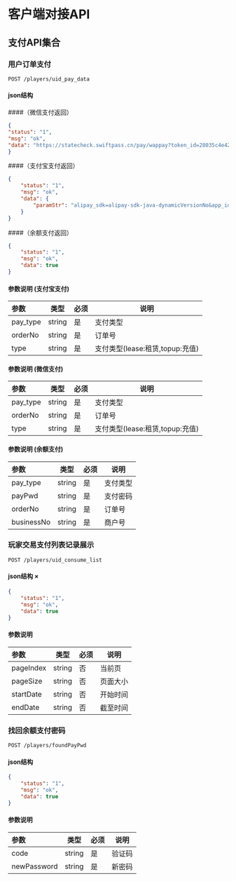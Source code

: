 
# 客户端对接API

##  支付API集合

   ### 用户订单支付
   
  `POST /players/uid_pay_data`
   
   ####  json结构
   ####（微信支付返回）
```json
{
"status": "1",
"msg": "ok",
"data": "https://statecheck.swiftpass.cn/pay/wappay?token_id=28035c4e421a571ed7e18e0cb4f27de84&service=pay.weixin.wappayv2"
}
```
   ####（支付宝支付返回）

```json
{
    "status": "1",
    "msg": "ok",
    "data": {
        "paramStr": "alipay_sdk=alipay-sdk-java-dynamicVersionNo&app_id=2018020602151130&biz_content=%7B%22body%22%3A%22%E8%99%9A%E8%B4%9D%E8%AE%A2%E5%8D%95-%E8%B4%A6%E5%8F%B7%E7%A7%9F%E8%B5%81-72da8de89771%22%2C%22out_trade_no%22%3A%2272da8de89771%22%2C%22product_code%22%3A%22QUICK_MSECURITY_PAY%22%2C%22subject%22%3A%22%22%2C%22timeout_express%22%3A%2230m%22%2C%22total_amount%22%3A%220.01%22%7D&charset=utf-8&format=json&method=alipay.trade.app.pay&notify_url=http%3A%2F%2F106.15.103.137%2Fzycartrade-app%2Fpay%2FnoticeByWechat&sign=Eoo6VZs8P6NOSPIYd4HkJN%2FgA76OCaz8r%2FW8SkY%2FbSGPBCyHM6TTQXkLLZcTrlCy0N4lXpQ9%2BTf%2Fyye8x3H6Rgn%2FQ1oT9a%2FyR4gYbxkpvWyMP9jvjzkt6KT5xfA26grEZkrBjrQu9kdUT0WRPBhzMgmyOGyzslvEBCzEmYIVxBn%2FUJ3vlGyfZki1xGiK74LgXRNYhWWqndtDA959Bw9inVjl88qrR%2F4ahCMkAwINBl2zzibA%2BSWbSdDAXs%2FabGUmrT2GaMpXvY1ttNWj%2FLVmZWFL0moLt8DNQVpPLb42wE5zaT5KLTZQkfLWS8UfjFdOiDfgxXg3UnwYrWXrp6ZJug%3D%3D&sign_type=RSA2&timestamp=2018-03-12+16%3A06%3A42&version=1.0"
    }
}
```
   ####（余额支付返回）
```json
{
    "status": "1",
    "msg": "ok",
    "data": true
}
```
   
   ####  参数说明 (支付宝支付)
   |参数|类型|必须|说明|
   |:---|---|---|---|
   | pay_type| string | 是| 支付类型 |
   | orderNo| string | 是| 订单号 |
   | type| string | 是| 支付类型(lease:租赁,topup:充值) |

   ####  参数说明 (微信支付)
   |参数|类型|必须|说明|
   |:---|---|---|---|
   | pay_type| string | 是| 支付类型 |
   | orderNo| string | 是| 订单号 |
   | type| string | 是| 支付类型(lease:租赁,topup:充值) |

   ####  参数说明 (余额支付)
   |参数|类型|必须|说明|
   |:---|---|---|---|
   | pay_type| string | 是| 支付类型 |
   | payPwd| string | 是| 支付密码 |
   | orderNo| string | 是| 订单号 |
   | businessNo| string | 是| 商户号 |

   ### 玩家交易支付列表记录展示
   
  `POST /players/uid_consume_list`
   
   ####  json结构 ×
```json
{
    "status": "1",
    "msg": "ok",
    "data": true
}
```
   
   ####  参数说明 
   |参数|类型|必须|说明|
   |:---|---|---|---|
   | pageIndex| string | 否| 当前页 |
   | pageSize| string | 否| 页面大小 |
   | startDate| string | 否| 开始时间 |
   | endDate| string | 否| 截至时间 |
   
   
   
   
   
   ### 找回余额支付密码
   
  `POST /players/foundPayPwd`
   
   ####  json结构 
```json
{
    "status": "1",
    "msg": "ok",
    "data": true
}
```
   
   ####  参数说明 
   |参数|类型|必须|说明|
   |:---|---|---|---|
   | code| string | 是| 验证码 |
   | newPassword| string | 是| 新密码 |






